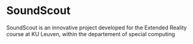 # SoundScout
SoundScout is an innovative project developed for the Extended Reality course at KU Leuven, within the departement of special computing
